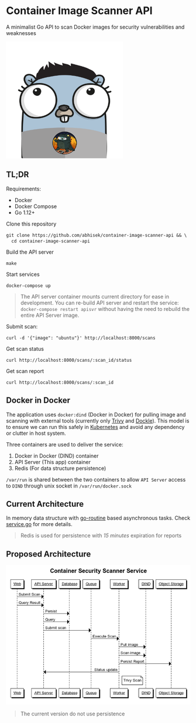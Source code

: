 # Container Image Scanner API
A minimalist Go API to scan Docker images for security vulnerabilities and weaknesses

<img width="320" height="320"  src="https://github.com/abhisek/container-image-scanner-api/blob/master/docs/logo.png"></img>

## TL;DR

Requirements:

* Docker
* Docker Compose
* Go 1.12+

Clone this repository

```
git clone https://github.com/abhisek/container-image-scanner-api && \
  cd container-image-scanner-api
```

Build the API server

```
make
```

Start services

```
docker-compose up
```

> The API server container mounts current directory for ease in development. You can re-build API server and restart the service: `docker-compose restart apisvr` without having the need to rebuild the entire API Server image.

Submit scan:

```
curl -d '{"image": "ubuntu"}' http://localhost:8000/scans
```

Get scan status

```
curl http://localhost:8000/scans/:scan_id/status
```

Get scan report

```
curl http://localhost:8000/scans/:scan_id
```

## Docker in Docker

The application uses `docker:dind` (Docker in Docker) for pulling image and scanning with external tools (currently only [Trivy](https://github.com/aquasecurity/trivy) and [Dockle](https://github.com/goodwithtech/dockle)). This model is to ensure we can run this safely in [Kubernetes](https://kubernetes.io/) and avoid any dependency or clutter in host system.

Three containers are used to deliver the service:

1. Docker in Docker (DIND) container
2. API Server (This app) container
3. Redis (For data structure persistence)

`/var/run` is shared between the two containers to allow `API Server` access to `DIND` through unix socket in `/var/run/docker.sock`

## Current Architecture

In memory data structure with [go-routine](https://tour.golang.org/concurrency/1) based asynchronous tasks. Check [service.go](https://github.com/abhisek/container-image-scanner-api/blob/master/service.go) for more details.

> Redis is used for persistence with *15 minutes* expiration for reports

## Proposed Architecture

![](docs/diagram.png)

> The current version do not use persistence

